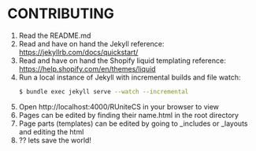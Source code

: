 # CONTRIBUTING

1) Read the README.md
2) Read and have on hand the Jekyll reference: https://jekyllrb.com/docs/quickstart/
3) Read and have on hand the Shopify liquid templating reference: https://help.shopify.com/en/themes/liquid
4) Run a local instance of Jekyll with incremental builds and file watch:
    ```bash
    $ bundle exec jekyll serve --watch --incremental
    ```
5) Open http://localhost:4000/RUniteCS in your browser to view
6) Pages can be edited by finding their name.html in the root directory
7) Page parts (templates) can be edited by going to _includes or _layouts and editing the html
8) ?? lets save the world!
